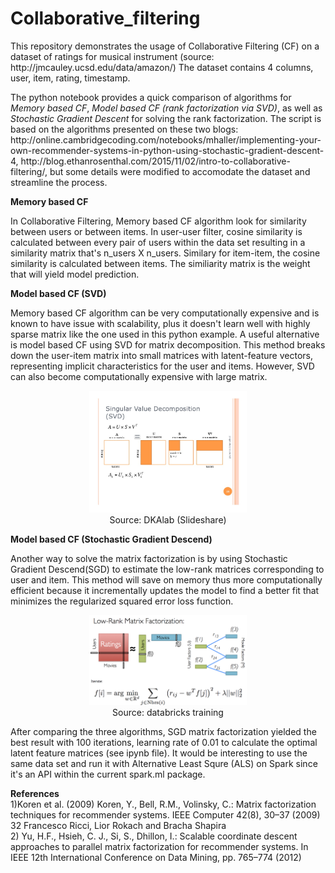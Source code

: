# Collaborative_filtering

<p> This repository demonstrates the usage of Collaborative Filtering (CF) on a dataset of ratings for musical instrument (source: http://jmcauley.ucsd.edu/data/amazon/)
The dataset contains 4 columns, user, item, rating, timestamp. </p>

<p>The python notebook provides a quick comparison of algorithms for <i> Memory based CF</i>, <i>Model based CF (rank factorization via SVD)</i>, as well as <i>Stochastic Gradient Descent</i> for solving the rank factorization.
The script is based on the algorithms presented on these two blogs: http://online.cambridgecoding.com/notebooks/mhaller/implementing-your-own-recommender-systems-in-python-using-stochastic-gradient-descent-4, 
http://blog.ethanrosenthal.com/2015/11/02/intro-to-collaborative-filtering/, but some details were modified to accomodate the dataset and streamline the process. </p>


<b>Memory based CF  </b>
<p>In Collaborative Filtering, Memory based CF algorithm look for similarity between users or between items. In user-user filter, cosine similarity is calculated between every pair of users within the data set resulting in a similarity matrix that's n_users X n_users. Similary for item-item, the cosine similarity is calculated between items. 
The similiarity matrix is the weight that will yield model prediction. </p>

<b>Model based CF (SVD) </b>
<p>Memory based CF algorithm can be very computationally expensive and is known to have issue with scalability, plus it doesn't learn well with highly sparse matrix like the one used in this python example.
A useful alternative is model based CF using SVD for matrix decomposition. This method breaks down the user-item matrix into small matrices with latent-feature vectors,
representing implicit characteristics for the user and items. However, SVD can also become computationally expensive with large matrix. </p>
<p align='center'><a href="https://www.slideshare.net/DKALab/collaborativefilteringfactorization"><img src= 'svd.jpg', width=50%, height=50%></a><br> Source: DKAlab (Slideshare)</p>

<b>Model based CF (Stochastic Gradient Descend) </b>
<p>Another way to solve the matrix factorization is by using Stochastic Gradient Descend(SGD) to estimate the low-rank matrices corresponding to user and item. This method will save on memory thus more computationally efficient because it incrementally updates the model to find a better fit that minimizes the regularized squared error loss function.

<p align='center'><a href="https://databricks-training.s3.amazonaws.com/movie-recommendation-with-mllib.html"><img src= 'matrix_factorization.png', width=50%, height=50%></a> <br>Source: databricks training</p>

<p>After comparing the three algorithms, SGD matrix factorization yielded the best result with 100 iterations, learning rate of 0.01 to calculate the optimal latent feature matrices (see ipynb file). It would be interesting to use the same data set and run it with Alternative Least Squre (ALS) on Spark since it's an API within the current spark.ml package. 

<b>References</b>
<br>1)Koren et al. (2009) Koren, Y., Bell, R.M., Volinsky, C.: Matrix factorization techniques for recommender systems. IEEE Computer 42(8), 30–37 (2009) 32 Francesco Ricci, Lior Rokach and Bracha Shapira<br>
2) Yu, H.F., Hsieh, C. J., Si, S., Dhillon, I.: Scalable coordinate descent approaches to parallel matrix factorization for recommender systems. In IEEE 12th International Conference on Data Mining, pp. 765–774 (2012)
